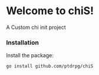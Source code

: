 # Welcome to chiS!

A Custom chi init project

### Installation

Install the package:

```bash
go install github.com/ptdrpg/chiS
```